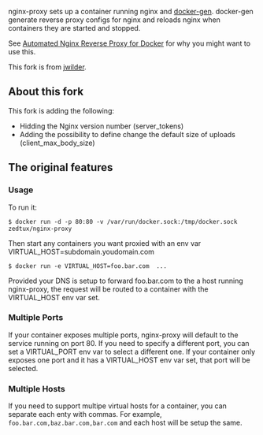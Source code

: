 nginx-proxy sets up a container running nginx and [docker-gen](https://github.com/jwilder/docker-gen).  docker-gen generate reverse proxy configs for nginx and reloads nginx when containers they are started and stopped.

See [Automated Nginx Reverse Proxy for Docker](http://jasonwilder.com/blog/2014/03/25/automated-nginx-reverse-proxy-for-docker/) for why you might want to use this.

This fork is from [jwilder](https://github.com/jwilder).

## About this fork

This fork is adding the following:

 - Hidding the Nginx version number (server_tokens)
 - Adding the possibility to define change the default size of uploads (client\_max\_body\_size)

## The original features

### Usage

To run it:

    $ docker run -d -p 80:80 -v /var/run/docker.sock:/tmp/docker.sock zedtux/nginx-proxy

Then start any containers you want proxied with an env var VIRTUAL_HOST=subdomain.youdomain.com

    $ docker run -e VIRTUAL_HOST=foo.bar.com  ...

Provided your DNS is setup to forward foo.bar.com to the a host running nginx-proxy, the request will be routed to a container with the VIRTUAL_HOST env var set.

### Multiple Ports

If your container exposes multiple ports, nginx-proxy will default to the service running on port 80.  If you need to specify a different port, you can set a VIRTUAL_PORT env var to select a different one.  If your container only exposes one port and it has a VIRTUAL_HOST env var set, that port will be selected.

### Multiple Hosts

If you need to support multipe virtual hosts for a container, you can separate each enty with commas.  For example, `foo.bar.com,baz.bar.com,bar.com` and each host will be setup the same.
